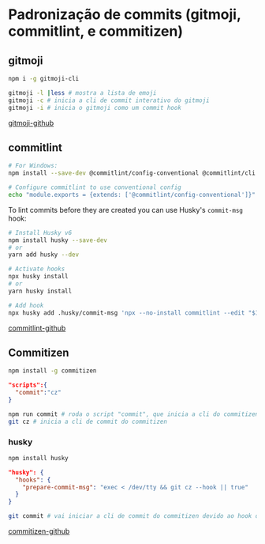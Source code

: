 # Padronização de commits (gitmoji, commitlint, e commitizen)

## gitmoji

```sh
npm i -g gitmoji-cli
```

```sh
gitmoji -l |less # mostra a lista de emoji
gitmoji -c # inicia a cli de commit interativo do gitmoji
gitmoji -i # inicia o gitmoji como um commit hook
```

[gitmoji-github](https://github.com/carloscuesta/gitmoji)

## commitlint

```sh
# For Windows:
npm install --save-dev @commitlint/config-conventional @commitlint/cli

# Configure commitlint to use conventional config
echo "module.exports = {extends: ['@commitlint/config-conventional']}" > commitlint.config.js
```

To lint commits before they are created you can use Husky's `commit-msg` hook:

```sh
# Install Husky v6
npm install husky --save-dev
# or
yarn add husky --dev

# Activate hooks
npx husky install
# or
yarn husky install

# Add hook
npx husky add .husky/commit-msg 'npx --no-install commitlint --edit "$1"'
```

[commitlint-github](https://github.com/conventional-changelog/commitlint)

## Commitizen

```sh
npm install -g commitizen
```

```json
"scripts":{
  "commit":"cz"
}
```

```sh
npm run commit # roda o script "commit", que inicia a cli do commitizen
git cz # inicia a cli de commit do commitizen
```

### husky

```sh
npm install husky
```

```json
"husky": {
  "hooks": {
    "prepare-commit-msg": "exec < /dev/tty && git cz --hook || true"
  }
}
```

```sh
git commit # vai iniciar a cli de commit do commitizen devido ao hook do husky
```

[commitizen-github](https://github.com/commitizen/cz-cli)
